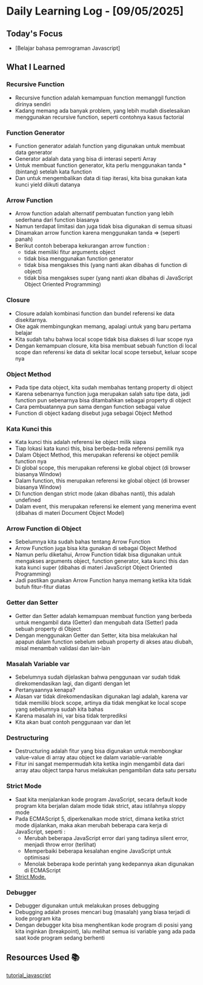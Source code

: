 # Daily Learning Log - [09/05/2025]

## Today's Focus

- [Belajar bahasa pemrograman Javascript]

## What I Learned

### Recursive Function
- Recursive function adalah kemampuan function memanggil function dirinya sendiri
- Kadang memang ada banyak problem, yang lebih mudah diselesaikan menggunakan recursive function, seperti contohnya kasus factorial

### Function Generator
- Function generator adalah function yang digunakan untuk membuat data generator
- Generator adalah data yang bisa di interasi seperti Array
- Untuk membuat function generator, kita perlu menggunakan tanda * (bintang) setelah kata function
- Dan untuk mengembalikan data di tiap iterasi, kita bisa gunakan kata kunci yield diikuti datanya

### Arrow Function
- Arrow function adalah alternatif pembuatan function yang lebih sederhana dari function biasanya
- Namun terdapat limitasi dan juga tidak bisa digunakan di semua situasi
- Dinamakan arrow function karena menggunakan tanda => (seperti panah)
- Berikut contoh beberapa kekurangan arrow function :
   - tidak memiliki fitur arguments object
   - tidak bisa menggunakan function generator
   - tidak bisa mengakses this (yang nanti akan dibahas di function di object)
   - tidak bisa mengakses super (yang nanti akan dibahas di JavaScript Object Oriented   Programming)

### Closure
- Closure adalah kombinasi function dan bundel referensi ke data disekitarnya.
- Oke agak membingungkan memang, apalagi untuk yang baru pertama belajar
- Kita sudah tahu bahwa local scope tidak bisa diakses di luar scope nya
- Dengan kemampuan closure, kita bisa membuat sebuah function di local scope dan referensi ke data di sekitar local scope tersebut, keluar scope nya

### Object Method
- Pada tipe data object, kita sudah membahas tentang property di object
- Karena sebenarnya function juga merupakan salah satu tipe data, jadi function pun sebenarnya bisa ditambahkan sebagai property di object
- Cara pembuatannya pun sama dengan function sebagai value
- Function di object kadang disebut juga sebagai Object Method

### Kata Kunci this
- Kata kunci this adalah referensi ke object milik siapa
- Tiap lokasi kata kunci this, bisa berbeda-beda referensi pemilik nya
- Dalam Object Method, this merupakan referensi ke object pemilik function nya
- Di global scope, this merupakan referensi ke global object (di browser biasanya Window)
- Dalam function, this merupakan referensi ke global object (di browser biasanya Window)
- Di function dengan strict mode (akan dibahas nanti), this adalah undefined
- Dalam event, this merupakan referensi ke element yang menerima event (dibahas di materi Document Object Model)

### Arrow Function di Object
- Sebelumnya kita sudah bahas tentang Arrow Function
- Arrow Function juga bisa kita gunakan di sebagai Object Method
- Namun perlu diketahui, Arrow Function tidak bisa digunakan untuk mengakses arguments   object, function generator, kata kunci this dan kata kunci super (dibahas di materi JavaScript Object Oriented Programming)
- Jadi pastikan gunakan Arrow Function hanya memang ketika kita tidak butuh fitur-fitur diatas

### Getter dan Setter
- Getter dan Setter adalah kemampuan membuat function yang berbeda untuk mengambil data (Getter) dan mengubah data (Setter) pada sebuah property di Object
- Dengan menggunakan Getter dan Setter, kita bisa melakukan hal apapun dalam function sebelum sebuah property di akses atau diubah, misal menambah validasi dan lain-lain

### Masalah Variable var
- Sebelumnya sudah dijelaskan bahwa penggunaan var sudah tidak direkomendasikan lagi, dan diganti dengan let
- Pertanyaannya kenapa?
- Alasan var tidak direkomendasikan digunakan lagi adalah, karena var tidak memiliki block scope, artinya dia tidak mengikat ke local scope yang sebelumnya sudah kita bahas
- Karena masalah ini, var bisa tidak terprediksi
- Kita akan buat contoh penggunaan var dan let

### Destructuring
- Destructuring adalah fitur yang bisa digunakan untuk membongkar value-value di array atau object ke dalam variable-variable
- Fitur ini sangat mempermudah kita ketika ingin mengambil data dari array atau object tanpa harus melakukan pengambilan data satu persatu

### Strict Mode
- Saat kita menjalankan kode program JavaScript, secara default kode program kita berjalan dalam mode tidak strict, atau istilahnya sloppy mode
- Pada ECMAScript 5, diperkenalkan mode strict, dimana ketika strict mode dijalankan, maka akan merubah beberapa cara kerja di JavaScript, seperti :
    - Merubah beberapa JavaScript error dari yang tadinya silent error, menjadi throw error (terlihat)
    - Memperbaiki beberapa kesalahan engine JavaScript untuk optimisasi
    - Menolak beberapa kode perintah yang kedepannya akan digunakan di ECMAScript
- [Strict Mode.](https://developer.mozilla.org/en-US/docs/Web/JavaScript/Reference/Strict_mode/Transitioning_to_strict_mode) 

### Debugger
- Debugger digunakan untuk melakukan proses debugging
- Debugging adalah proses mencari bug (masalah) yang biasa terjadi di kode program kita
- Dengan debugger kita bisa menghentikan kode program di posisi yang kita inginkan (breakpoint), lalu melihat semua isi variable yang ada pada saat kode program sedang berhenti
## Resources Used 📚
[tutorial_javascript](https://youtube.com/playlist?list=PL-CtdCApEFH8SS0Gsj9_a0cC0jypFEoSg&si=2GXqQE6Pyee4ME5O)





